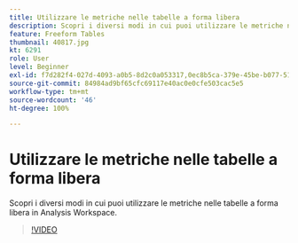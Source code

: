 ```yaml
---
title: Utilizzare le metriche nelle tabelle a forma libera
description: Scopri i diversi modi in cui puoi utilizzare le metriche nelle tabelle a forma libera in Analysis Workspace.
feature: Freeform Tables
thumbnail: 40817.jpg
kt: 6291
role: User
level: Beginner
exl-id: f7d282f4-027d-4093-a0b5-8d2c0a053317,0ec8b5ca-379e-45be-b077-514af318f42a
source-git-commit: 84984ad9bf65cfc69117e40ac0e0cfe503cac5e5
workflow-type: tm+mt
source-wordcount: '46'
ht-degree: 100%

---
```


# Utilizzare le metriche nelle tabelle a forma libera

Scopri i diversi modi in cui puoi utilizzare le metriche nelle tabelle a forma libera in Analysis Workspace.

>[!VIDEO](https://video.tv.adobe.com/v/40817/?quality=12&learn=on)
